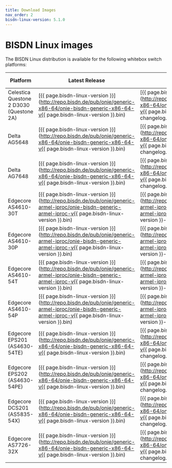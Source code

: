 ```yaml
---
title: Download Images
nav_order: 2
bisdn-linux-version: 5.1.0
---
```


# BISDN Linux images

The BISDN Linux distribution is available for the following whitebox switch platforms:


| Platform                                 | Latest Release | Changelog | Previous Releases |
|------------------------------------------|----------------|---------------|-------------------|
| Celestica Questone 2 D3030 (Questone 2A) | [{{ page.bisdn-linux-version }}](http://repo.bisdn.de/pub/onie/generic-x86-64/onie-bisdn-generic-x86-64-v{{ page.bisdn-linux-version }}.bin) | [{{ page.bisdn-linux-version }}](http://repo.bisdn.de/pub/onie/generic-x86-64/onie-bisdn-generic-x86-64-v{{ page.bisdn-linux-version }}-changelog.txt) | [5.0](http://repo.bisdn.de/pub/onie/generic-x86-64/) [4.8 and earlier](http://repo.bisdn.de/pub/onie/cel-questone-2a/) |
| Delta AG5648                             | [{{ page.bisdn-linux-version }}](http://repo.bisdn.de/pub/onie/generic-x86-64/onie-bisdn-generic-x86-64-v{{ page.bisdn-linux-version }}.bin) | [{{ page.bisdn-linux-version }}](http://repo.bisdn.de/pub/onie/generic-x86-64/onie-bisdn-generic-x86-64-v{{ page.bisdn-linux-version }}-changelog.txt) | [5.0](http://repo.bisdn.de/pub/onie/generic-x86-64/) [4.8 and earlier](http://repo.bisdn.de/pub/onie/agema-ag5648/) |
| Delta AG7648                             | [{{ page.bisdn-linux-version }}](http://repo.bisdn.de/pub/onie/generic-x86-64/onie-bisdn-generic-x86-64-v{{ page.bisdn-linux-version }}.bin) | [{{ page.bisdn-linux-version }}](http://repo.bisdn.de/pub/onie/generic-x86-64/onie-bisdn-generic-x86-64-v{{ page.bisdn-linux-version }}-changelog.txt) | [5.0](http://repo.bisdn.de/pub/onie/generic-x86-64/) [4.8 and earlier](http://repo.bisdn.de/pub/onie/agema-ag7648/) |
| Edgecore AS4610-30T                      | [{{ page.bisdn-linux-version }}](http://repo.bisdn.de/pub/onie/generic-armel-iproc/onie-bisdn-generic-armel-iproc-v{{ page.bisdn-linux-version }}.bin) | [{{ page.bisdn-linux-version }}](http://repo.bisdn.de/pub/onie/generic-armel-iproc/onie-bisdn-generic-armel-iproc-v{{ page.bisdn-linux-version }}-changelog.txt) | [5.0](http://repo.bisdn.de/pub/onie/generic-armel-iproc/) [4.8 and earlier](http://repo.bisdn.de/pub/onie/accton-as4610/) |
| Edgecore AS4610-30P                      | [{{ page.bisdn-linux-version }}](http://repo.bisdn.de/pub/onie/generic-armel-iproc/onie-bisdn-generic-armel-iproc-v{{ page.bisdn-linux-version }}.bin) | [{{ page.bisdn-linux-version }}](http://repo.bisdn.de/pub/onie/generic-armel-iproc/onie-bisdn-generic-armel-iproc-v{{ page.bisdn-linux-version }}-changelog.txt) | [5.0](http://repo.bisdn.de/pub/onie/generic-armel-iproc/) [4.8 and earlier](http://repo.bisdn.de/pub/onie/accton-as4610/) |
| Edgecore AS4610-54T                      | [{{ page.bisdn-linux-version }}](http://repo.bisdn.de/pub/onie/generic-armel-iproc/onie-bisdn-generic-armel-iproc-v{{ page.bisdn-linux-version }}.bin) | [{{ page.bisdn-linux-version }}](http://repo.bisdn.de/pub/onie/generic-armel-iproc/onie-bisdn-generic-armel-iproc-v{{ page.bisdn-linux-version }}-changelog.txt) | [5.0](http://repo.bisdn.de/pub/onie/generic-armel-iproc/) [4.8 and earlier](http://repo.bisdn.de/pub/onie/accton-as4610/) |
| Edgecore AS4610-54P                      | [{{ page.bisdn-linux-version }}](http://repo.bisdn.de/pub/onie/generic-armel-iproc/onie-bisdn-generic-armel-iproc-v{{ page.bisdn-linux-version }}.bin) | [{{ page.bisdn-linux-version }}](http://repo.bisdn.de/pub/onie/generic-armel-iproc/onie-bisdn-generic-armel-iproc-v{{ page.bisdn-linux-version }}-changelog.txt) | [5.0](http://repo.bisdn.de/pub/onie/generic-armel-iproc/) [4.8 and earlier](http://repo.bisdn.de/pub/onie/accton-as4610/) |
| Edgecore EPS201 (AS4630-54TE)            | [{{ page.bisdn-linux-version }}](http://repo.bisdn.de/pub/onie/generic-x86-64/onie-bisdn-generic-x86-64-v{{ page.bisdn-linux-version }}.bin) | [{{ page.bisdn-linux-version }}](http://repo.bisdn.de/pub/onie/generic-x86-64/onie-bisdn-generic-x86-64-v{{ page.bisdn-linux-version }}-changelog.txt) | [5.0](http://repo.bisdn.de/pub/onie/generic-x86-64/) [4.8 and earlier](http://repo.bisdn.de/pub/onie/accton-as4630-54pe/) |
| Edgecore EPS202 (AS4630-54PE)            | [{{ page.bisdn-linux-version }}](http://repo.bisdn.de/pub/onie/generic-x86-64/onie-bisdn-generic-x86-64-v{{ page.bisdn-linux-version }}.bin) | [{{ page.bisdn-linux-version }}](http://repo.bisdn.de/pub/onie/generic-x86-64/onie-bisdn-generic-x86-64-v{{ page.bisdn-linux-version }}-changelog.txt) | [5.0](http://repo.bisdn.de/pub/onie/generic-x86-64/) [4.8 and earlier](http://repo.bisdn.de/pub/onie/accton-as4630-54pe/) |
| Edgecore DCS201 (AS5835-54X)             | [{{ page.bisdn-linux-version }}](http://repo.bisdn.de/pub/onie/generic-x86-64/onie-bisdn-generic-x86-64-v{{ page.bisdn-linux-version }}.bin) | [{{ page.bisdn-linux-version }}](http://repo.bisdn.de/pub/onie/generic-x86-64/onie-bisdn-generic-x86-64-v{{ page.bisdn-linux-version }}-changelog.txt) | [5.0](http://repo.bisdn.de/pub/onie/generic-x86-64/) [4.8 and earlier](http://repo.bisdn.de/pub/onie/accton-as5835-54x/) |
| Edgecore AS7726-32X                      | [{{ page.bisdn-linux-version }}](http://repo.bisdn.de/pub/onie/generic-x86-64/onie-bisdn-generic-x86-64-v{{ page.bisdn-linux-version }}.bin) | [{{ page.bisdn-linux-version }}](http://repo.bisdn.de/pub/onie/generic-x86-64/onie-bisdn-generic-x86-64-v{{ page.bisdn-linux-version }}-changelog.txt) | [5.0](http://repo.bisdn.de/pub/onie/generic-x86-64/) [4.8 and earlier](http://repo.bisdn.de/pub/onie/accton-as7726-32x/) |
